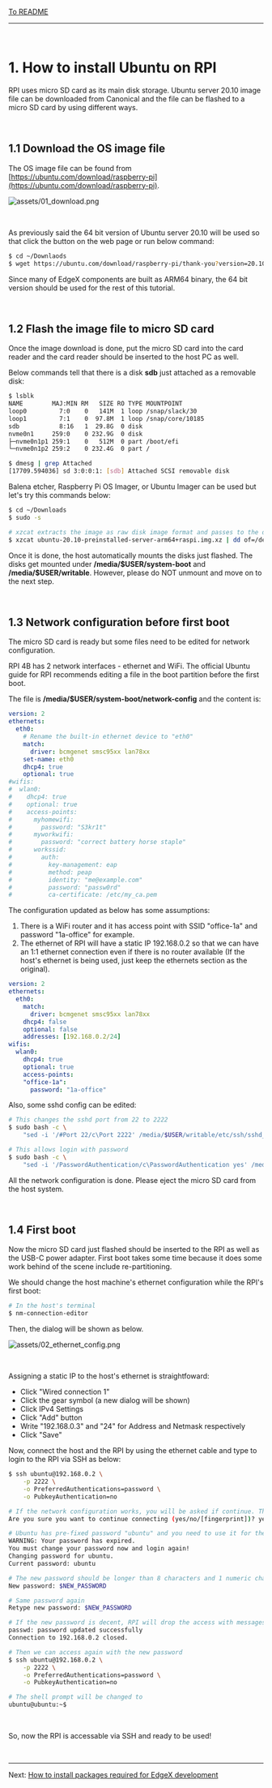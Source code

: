 [To README](README.md)

---
<br/>

# 1. How to install Ubuntu on RPI

RPI uses micro SD card as its main disk storage. Ubuntu server 20.10 image file can be downloaded from Canonical and the file can be flashed to a micro SD card by using different ways.

<br/>

## 1.1 Download the OS image file

The OS image file can be found from [https://ubuntu.com/download/raspberry-pi](https://ubuntu.com/download/raspberry-pi). 

![assets/01_download.png](assets/01_download.png)

<br/>

As previously said the 64 bit version of Ubuntu server 20.10 will be used so that click the button on the web page or run below command:
```sh
$ cd ~/Downlaods
$ wget https://ubuntu.com/download/raspberry-pi/thank-you?version=20.10&architecture=server-arm64+raspi
```

Since many of EdgeX components are built as ARM64 binary, the 64 bit version should be used for the rest of this tutorial.

<br/>

## 1.2 Flash the image file to micro SD card

Once the image download is done, put the micro SD card into the card reader and the card reader should be inserted to the host PC as well. 

Below commands tell that there is a disk **sdb** just attached as a removable disk:
```sh
$ lsblk
NAME        MAJ:MIN RM   SIZE RO TYPE MOUNTPOINT
loop0         7:0    0   141M  1 loop /snap/slack/30
loop1         7:1    0  97.8M  1 loop /snap/core/10185
sdb           8:16   1  29.8G  0 disk 
nvme0n1     259:0    0 232.9G  0 disk 
├─nvme0n1p1 259:1    0   512M  0 part /boot/efi
└─nvme0n1p2 259:2    0 232.4G  0 part /

$ dmesg | grep Attached
[17709.594036] sd 3:0:0:1: [sdb] Attached SCSI removable disk
```

Balena etcher, Raspberry Pi OS Imager, or Ubuntu Imager can be used but let's try this commands below:
```sh
$ cd ~/Downloads
$ sudo -s

# xzcat extracts the image as raw disk image format and passes to the dd commandlittle by little. Then the dd writes the coming data to the disk.  
$ xzcat ubuntu-20.10-preinstalled-server-arm64+raspi.img.xz | dd of=/dev/sdb bs=8M status=progress; sync
```

Once it is done, the host automatically mounts the disks just flashed. The disks get mounted under **/media/\$USER/system-boot** and **/media/\$USER/writable**. However, please do NOT unmount and move on to the next step. 

<br/>

## 1.3 Network configuration before first boot

The micro SD card is ready but some files need to be edited for network configuration.

RPI 4B has 2 network interfaces - ethernet and WiFi. The official Ubuntu guide for RPI recommends editing a file in the boot partition before the first boot. 

The file is **/media/$USER/system-boot/network-config** and the content is:
```yml
version: 2
ethernets:
  eth0:
    # Rename the built-in ethernet device to "eth0"
    match:
      driver: bcmgenet smsc95xx lan78xx
    set-name: eth0
    dhcp4: true
    optional: true
#wifis:
#  wlan0:
#    dhcp4: true
#    optional: true
#    access-points:
#      myhomewifi:
#        password: "S3kr1t"
#      myworkwifi:
#        password: "correct battery horse staple"
#      workssid:
#        auth:
#          key-management: eap
#          method: peap
#          identity: "me@example.com"
#          password: "passw0rd"
#          ca-certificate: /etc/my_ca.pem
```

The configuration updated as below has some assumptions:
1. There is a WiFi router and it has access point with SSID "office-1a" and password "1a-office" for example.
2. The ethernet of RPI will have a static IP 192.168.0.2 so that we can have an 1:1 ethernet connection even if there is no router available (If the host's ethernet is being used, just keep the ethernets section as the original).
```yml
version: 2
ethernets:
  eth0:
    match:
      driver: bcmgenet smsc95xx lan78xx
    dhcp4: false
    optional: false
    addresses: [192.168.0.2/24]
wifis:
  wlan0:
    dhcp4: true
    optional: true
    access-points:
    "office-1a":
      password: "1a-office"
```

Also, some sshd config can be edited:
```sh
# This changes the sshd port from 22 to 2222
$ sudo bash -c \
    "sed -i '/#Port 22/c\Port 2222' /media/$USER/writable/etc/ssh/sshd_config"

# This allows login with password
$ sudo bash -c \
    "sed -i '/PasswordAuthentication/c\PasswordAuthentication yes' /media/$USER/writable/etc/ssh/sshd_config"
```

All the network configuration is done. Please eject the micro SD card from the host system.

<br/>

## 1.4 First boot

Now the micro SD card just flashed should be inserted to the RPI as well as the USB-C power adapter. First boot takes some time because it does some work behind of the scene include re-partitioning.

We should change the host machine's ethernet configuration while the RPI's first boot:
```sh
# In the host's terminal
$ nm-connection-editor
```

Then, the dialog will be shown as below.

![assets/02_ethernet_config.png](assets/02_ethernet_config.png)

<br/>

Assigning a static IP to the host's ethernet is straightfoward:
- Click "Wired connection 1"
- Click the gear symbol (a new dialog will be shown)
- Click IPv4 Settings
- Click "Add" button
- Write "192.168.0.3" and "24" for Address and Netmask respectively
- Click "Save"

Now, connect the host and the RPI by using the ethernet cable and type to login to the RPI via SSH as below:
```sh
$ ssh ubuntu@192.168.0.2 \
    -p 2222 \
    -o PreferredAuthentications=password \
    -o PubkeyAuthentication=no

# If the network configuration works, you will be asked if continue. Then type "yes"
Are you sure you want to continue connecting (yes/no/[fingerprint])? yes

# Ubuntu has pre-fixed password "ubuntu" and you need to use it for the first time login and change it rightaway.
WARNING: Your password has expired.
You must change your password now and login again!
Changing password for ubuntu.
Current password: ubuntu

# The new password should be longer than 8 characters and 1 numeric character should be included
New password: $NEW_PASSWORD

# Same password again
Retype new password: $NEW_PASSWORD

# If the new password is decent, RPI will drop the access with messages below
passwd: password updated successfully
Connection to 192.168.0.2 closed.

# Then we can access again with the new password
$ ssh ubuntu@192.168.0.2 \
    -p 2222 \
    -o PreferredAuthentications=password \
    -o PubkeyAuthentication=no

# The shell prompt will be changed to
ubuntu@ubuntu:~$
```

<br/>

So, now the RPI is accessable via SSH and ready to be used!

<br/>

---

Next: [How to install packages required for EdgeX development](20_install_packages.md)